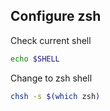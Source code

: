 ## Configure zsh

Check current shell
```bash
echo $SHELL
```

Change to zsh shell
```bash
chsh -s $(which zsh)
```